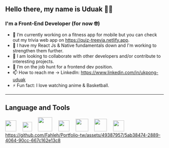 ## Hello there, my name is Uduak  👋🏾

### I'm a Front-End Developer (for now 🤓)

* 🔭 I’m currently working on a fitness app for mobile but you can check out my trivia web app on https://quiz-treevia.netlify.app.
* 🌱 I have my React Js & Native fundamentals down and I'm working to strengthen them further.
* 👯 I am looking to collaborate with other developers and/or contribute to interesting projects.
* 💬 I’m on the job hunt for a frontend dev position.
* 📫 How to reach me → LinkedIn: https://www.linkedin.com/in/ukpong-uduak
* ⚡ Fun fact: I love watching anime & Basketball.


****

## Language and Tools

<img src="https://user-images.githubusercontent.com/49387957/235293338-6b95ea1e-79d6-4284-b3c2-17d43331907d.png" width="35">&nbsp;&nbsp;&nbsp;&nbsp;
<img src="https://user-images.githubusercontent.com/49387957/235292421-e3c90de3-a087-46a9-a4c7-92a4be5e17ab.png" width="30">&nbsp;&nbsp;&nbsp;&nbsp;
<img src="https://user-images.githubusercontent.com/49387957/235291676-d87f4c9c-e7dc-47fa-ae51-655e20f7ca10.png" width="45">&nbsp;&nbsp;&nbsp;&nbsp;
<img src="https://user-images.githubusercontent.com/49387957/235291918-17c45a6b-8d7d-424d-bacf-f86a4d4f8c40.png" width="35">&nbsp;&nbsp;&nbsp;&nbsp;
<img src="https://user-images.githubusercontent.com/49387957/235292008-07f4e831-1d61-495e-8fd8-3047e4c195a5.png" width="40">&nbsp;&nbsp;&nbsp;&nbsp;
<img src="https://user-images.githubusercontent.com/49387957/5ab38474-2889-4064-90cc-667c162e13c8.png" width="40">&nbsp;&nbsp;&nbsp;&nbsp;
<img src="https://user-images.githubusercontent.com/49387957/235293469-74bb1515-127f-4bb8-bd74-e88d8b95e709.png" width="35">
https://github.com/Fahleh/Portfolio-tw/assets/49387957/5ab38474-2889-4064-90cc-667c162e13c8

